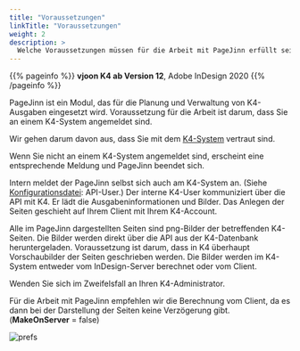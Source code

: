 ```yaml
---
title: "Voraussetzungen"
linkTitle: "Voraussetzungen"
weight: 2
description: >
  Welche Voraussetzungen müssen für die Arbeit mit PageJinn erfüllt sein?
---
```


{{% pageinfo %}}
**vjoon K4 ab Version 12**, Adobe InDesign 2020
{{% /pageinfo %}}

PageJinn ist ein Modul, das für die Planung und Verwaltung von K4-Ausgaben eingesetzt wird. Voraussetzung für die Arbeit ist darum, dass Sie an einem K4-System angemeldet sind.

Wir gehen darum davon aus, dass Sie mit dem [K4-System](https://vjoon.com/de/unser-angebot/ueberblick-k4/) vertraut sind.

Wenn Sie nicht an einem K4-System angemeldet sind, erscheint eine entsprechende Meldung und PageJinn beendet sich.

Intern meldet der PageJinn selbst sich auch am K4-System an. (Siehe [Konfigurationsdatei](/docs/konfiguration/config/): API-User.) Der interne K4-User kommuniziert über die API mit K4. Er lädt die Ausgabeninformationen und Bilder. Das Anlegen der Seiten geschieht auf Ihrem Client mit Ihrem K4-Account.




Alle im PageJinn dargestellten Seiten sind png-Bilder der betreffenden K4-Seiten. Die Bilder werden direkt über die API aus der K4-Datenbank heruntergeladen. Voraussetzung ist darum, dass in K4 überhaupt Vorschaubilder der Seiten geschrieben werden. Die Bilder werden im K4-System entweder vom InDesign-Server berechnet oder vom Client.

Wenden Sie sich im Zweifelsfall an Ihren K4-Administrator.

Für die Arbeit mit PageJinn empfehlen wir die Berechnung vom Client, da es dann bei der Darstellung der Seiten keine Verzögerung gibt. (**MakeOnServer** = false)

![prefs](/images/k4Picprefs.png)







